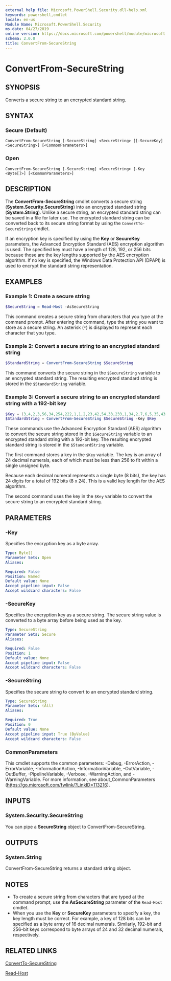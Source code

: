 ```yaml
---
external help file: Microsoft.PowerShell.Security.dll-help.xml
keywords: powershell,cmdlet
locale: en-us
Module Name: Microsoft.PowerShell.Security
ms.date: 04/27/2019
online version: https://docs.microsoft.com/powershell/module/microsoft.powershell.security/convertfrom-securestring?view=powershell-5.1&WT.mc_id=ps-gethelp
schema: 2.0.0
title: ConvertFrom-SecureString
---
```

# ConvertFrom-SecureString

## SYNOPSIS

Converts a secure string to an encrypted standard string.

## SYNTAX

### Secure (Default)

```
ConvertFrom-SecureString [-SecureString] <SecureString> [[-SecureKey] <SecureString>] [<CommonParameters>]
```

### Open

```
ConvertFrom-SecureString [-SecureString] <SecureString> [-Key <Byte[]>] [<CommonParameters>]
```

## DESCRIPTION

The **ConvertFrom-SecureString** cmdlet converts a secure string (**System.Security.SecureString**)
into an encrypted standard string (**System.String**). Unlike a secure string, an encrypted standard
string can be saved in a file for later use. The encrypted standard string can be converted back to
its secure string format by using the `ConvertTo-SecureString` cmdlet.

If an encryption key is specified by using the **Key** or **SecureKey** parameters, the Advanced
Encryption Standard (AES) encryption algorithm is used. The specified key must have a length of 128,
192, or 256 bits because those are the key lengths supported by the AES encryption algorithm. If no
key is specified, the Windows Data Protection API (DPAPI) is used to encrypt the standard string
representation.

## EXAMPLES

### Example 1: Create a secure string

```powershell
$SecureString = Read-Host -AsSecureString
```

This command creates a secure string from characters that you type at the command prompt. After
entering the command, type the string you want to store as a secure string. An asterisk (`*`) is
displayed to represent each character that you type.

### Example 2: Convert a secure string to an encrypted standard string

```powershell
$StandardString = ConvertFrom-SecureString $SecureString
```

This command converts the secure string in the `$SecureString` variable to an encrypted standard
string. The resulting encrypted standard string is stored in the `$StandardString` variable.

### Example 3: Convert a secure string to an encrypted standard string with a 192-bit key

```powershell
$Key = (3,4,2,3,56,34,254,222,1,1,2,23,42,54,33,233,1,34,2,7,6,5,35,43)
$StandardString = ConvertFrom-SecureString $SecureString -Key $Key
```

These commands use the Advanced Encryption Standard (AES) algorithm to convert the secure string
stored in the `$SecureString` variable to an encrypted standard string with a 192-bit key. The
resulting encrypted standard string is stored in the `$StandardString` variable.

The first command stores a key in the `$Key` variable. The key is an array of 24 decimal numerals,
each of which must be less than 256 to fit within a single unsigned byte.

Because each decimal numeral represents a single byte (8 bits), the key has 24 digits for a total of
192 bits (8 x 24). This is a valid key length for the AES algorithm.

The second command uses the key in the `$Key` variable to convert the secure string to an encrypted
standard string.

## PARAMETERS

### -Key

Specifies the encryption key as a byte array.

```yaml
Type: Byte[]
Parameter Sets: Open
Aliases:

Required: False
Position: Named
Default value: None
Accept pipeline input: False
Accept wildcard characters: False
```

### -SecureKey

Specifies the encryption key as a secure string. The secure string value is converted to a byte
array before being used as the key.

```yaml
Type: SecureString
Parameter Sets: Secure
Aliases:

Required: False
Position: 1
Default value: None
Accept pipeline input: False
Accept wildcard characters: False
```

### -SecureString

Specifies the secure string to convert to an encrypted standard string.

```yaml
Type: SecureString
Parameter Sets: (All)
Aliases:

Required: True
Position: 0
Default value: None
Accept pipeline input: True (ByValue)
Accept wildcard characters: False
```

### CommonParameters

This cmdlet supports the common parameters: -Debug, -ErrorAction, -ErrorVariable,
-InformationAction, -InformationVariable, -OutVariable, -OutBuffer, -PipelineVariable, -Verbose,
-WarningAction, and -WarningVariable. For more information, see about_CommonParameters
(https://go.microsoft.com/fwlink/?LinkID=113216).

## INPUTS

### System.Security.SecureString

You can pipe a **SecureString** object to ConvertFrom-SecureString.

## OUTPUTS

### System.String

ConvertFrom-SecureString returns a standard string object.

## NOTES

- To create a secure string from characters that are typed at the command prompt, use the
  **AsSecureString** parameter of the `Read-Host` cmdlet.
- When you use the **Key** or **SecureKey** parameters to specify a key, the key length must be
  correct. For example, a key of 128 bits can be specified as a byte array of 16 decimal numerals.
  Similarly, 192-bit and 256-bit keys correspond to byte arrays of 24 and 32 decimal numerals,
  respectively.

## RELATED LINKS

[ConvertTo-SecureString](ConvertTo-SecureString.md)

[Read-Host](../Microsoft.PowerShell.Utility/Read-Host.md)
